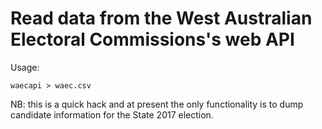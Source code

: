 # Read data from the West Australian Electoral Commissions's web API

Usage:

```
waecapi > waec.csv
```

NB: this is a quick hack and at present the only functionality is to
dump candidate information for the State 2017 election.

